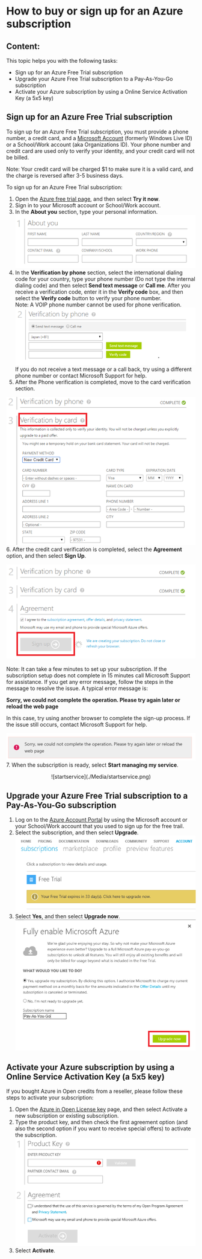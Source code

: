 <properties 
	pageTitle="How to buy or sign up for an Azure subscription" 
	description="Describes How to buy or sign up for an Azure subscription" 
	services="billing" 
	documentationCenter="" 
	authors="genli" 
	manager="jarrettr" 
	editor="curtand"/>

<tags 
	ms.service="billing" 
	ms.workload="/" 
	ms.tgt_pltfrm="na" 
	ms.devlang="na" 
	ms.topic="billing" 
	ms.date="08/13/2015" 
	ms.author="genli"/>
# How to buy or sign up for an Azure subscription
## Content:

This topic helps you with the following tasks:

* Sign up for an Azure Free Trial subscription
* Upgrade your Azure Free Trial subscription to a Pay-As-You-Go subscription
* Activate your Azure subscription by using a Online Service Activation Key (a 5x5 key)

## Sign up for an Azure Free Trial subscription
To sign up for an Azure Free Trial subscription, you must provide a phone number, a credit card, and a [Microsoft Account](https://www.microsoft.com/en-us/account/faq.aspx) (formerly Windows Live ID) or a School/Work account (aka Organizations ID). Your phone number and credit card are used only to verify your identity, and your credit card will not be  billed. 

Note: Your credit card will be charged $1 to make sure it is a valid card, and the charge is reversed after 3-5 business days. 

To sign up for an Azure Free Trial subscription: 

1. Open the [Azure free trial page](https://azure.microsoft.com/en-us/pricing/free-trial/), and then select **Try it now**.
2. Sign in to your Microsoft account or School/Work account.
3. In the **About you** section, type your personal information. ![The screenshow of personal information](./Media/AboutYou.png)
4. In the **Verification by phone** section, select the international dialing code for your country, type your phone number (Do not type the internal dialing code) and then select **Send text message** or **Call me**. After you receive a verification code, enter it in the **Verify code** box, and then select the **Verify code** button to verify your phone number. </br> Note: A VOIP phone number cannot be used for phone verification.
![the screenshot about phone verification](./Media/PhoneVerify.png)</br>
If you do not receive a text message or a call back, try using a different phone number or contact Microsoft Support for help.
5. After the Phone verification is completed, move to the card
 verification section.

 ![cardverify](./Media/VardVerify.png)</br>
6. After the credit card verification is completed, select the **Agreement** option, and then select **Sign Up**. <center>![Signup](./Media/Signup.png)</center></br>
Note: It can take a few minutes to set up your subscription. If the subscription setup does not complete in 15 minutes call Microsoft Support for assistance.
If you get any error message, follow the steps in the message to resolve the issue. A typical error message is:

**Sorry, we could not complete the operation. Please try again later or reload the web page**

In this case, try using another browser to complete the sign-up process. If the issue still occurs, contact Microsoft Support for help. 

![signuperror1](./Media/signuperror1.png)
7. When the subscription is ready, select **Start managing my service**.
<center>![startservice](./Media/startservice.png)</center>

## Upgrade your Azure Free Trial subscription to a Pay-As-You-Go subscription

1. Log on to the [Azure Account Portal](https://account.windowsazure.com/subscriptions) by using the Microsoft account or your School/Work account that you used to sign up for the free trail.
2. Select the subscription, and then select **Upgrade**.</br>![billpage](./Media/billpage.png)
3. Select **Yes**, and then select **Upgrade now**. </br>![upgrade](./Media/Upgrade.png)

## Activate your Azure subscription by using a Online Service Activation Key (a 5x5 key)

If you bought Azure in Open credits from a reseller, please follow these steps to activate your subscription:

1. Open the [Azure in Open License key](http://azure.microsoft.com/en-us/offers/ms-azr-0111p/) page, and then select Activate a new subscription or existing subscription.
2. Type the product key, and then check the first agreement option (and also the second option if you want to receive special offers) to activate the subscription.</br>![OSA KEY](./Media/OSAkey.png)
3. Select **Activate**.
